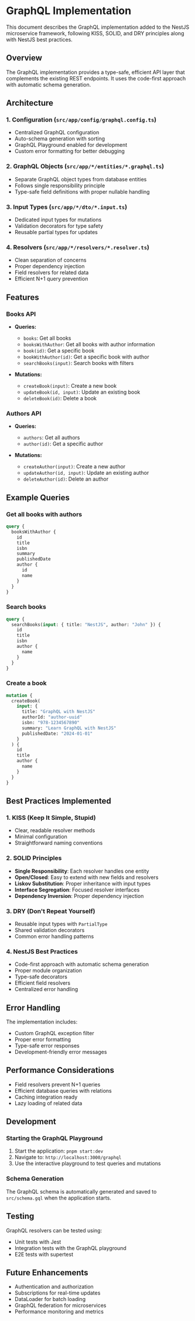 # GraphQL Implementation

This document describes the GraphQL implementation added to the NestJS microservice framework, following KISS, SOLID, and DRY principles along with NestJS best practices.

## Overview

The GraphQL implementation provides a type-safe, efficient API layer that complements the existing REST endpoints. It uses the code-first approach with automatic schema generation.

## Architecture

### 1. Configuration (`src/app/config/graphql.config.ts`)

- Centralized GraphQL configuration
- Auto-schema generation with sorting
- GraphQL Playground enabled for development
- Custom error formatting for better debugging

### 2. GraphQL Objects (`src/app/*/entities/*.graphql.ts`)

- Separate GraphQL object types from database entities
- Follows single responsibility principle
- Type-safe field definitions with proper nullable handling

### 3. Input Types (`src/app/*/dto/*.input.ts`)

- Dedicated input types for mutations
- Validation decorators for type safety
- Reusable partial types for updates

### 4. Resolvers (`src/app/*/resolvers/*.resolver.ts`)

- Clean separation of concerns
- Proper dependency injection
- Field resolvers for related data
- Efficient N+1 query prevention

## Features

### Books API

- **Queries:**

  - `books`: Get all books
  - `booksWithAuthor`: Get all books with author information
  - `book(id)`: Get a specific book
  - `bookWithAuthor(id)`: Get a specific book with author
  - `searchBooks(input)`: Search books with filters

- **Mutations:**
  - `createBook(input)`: Create a new book
  - `updateBook(id, input)`: Update an existing book
  - `deleteBook(id)`: Delete a book

### Authors API

- **Queries:**

  - `authors`: Get all authors
  - `author(id)`: Get a specific author

- **Mutations:**
  - `createAuthor(input)`: Create a new author
  - `updateAuthor(id, input)`: Update an existing author
  - `deleteAuthor(id)`: Delete an author

## Example Queries

### Get all books with authors

```graphql
query {
  booksWithAuthor {
    id
    title
    isbn
    summary
    publishedDate
    author {
      id
      name
    }
  }
}
```

### Search books

```graphql
query {
  searchBooks(input: { title: "NestJS", author: "John" }) {
    id
    title
    isbn
    author {
      name
    }
  }
}
```

### Create a book

```graphql
mutation {
  createBook(
    input: {
      title: "GraphQL with NestJS"
      authorId: "author-uuid"
      isbn: "978-1234567890"
      summary: "Learn GraphQL with NestJS"
      publishedDate: "2024-01-01"
    }
  ) {
    id
    title
    author {
      name
    }
  }
}
```

## Best Practices Implemented

### 1. KISS (Keep It Simple, Stupid)

- Clear, readable resolver methods
- Minimal configuration
- Straightforward naming conventions

### 2. SOLID Principles

- **Single Responsibility**: Each resolver handles one entity
- **Open/Closed**: Easy to extend with new fields and resolvers
- **Liskov Substitution**: Proper inheritance with input types
- **Interface Segregation**: Focused resolver interfaces
- **Dependency Inversion**: Proper dependency injection

### 3. DRY (Don't Repeat Yourself)

- Reusable input types with `PartialType`
- Shared validation decorators
- Common error handling patterns

### 4. NestJS Best Practices

- Code-first approach with automatic schema generation
- Proper module organization
- Type-safe decorators
- Efficient field resolvers
- Centralized error handling

## Error Handling

The implementation includes:

- Custom GraphQL exception filter
- Proper error formatting
- Type-safe error responses
- Development-friendly error messages

## Performance Considerations

- Field resolvers prevent N+1 queries
- Efficient database queries with relations
- Caching integration ready
- Lazy loading of related data

## Development

### Starting the GraphQL Playground

1. Start the application: `pnpm start:dev`
2. Navigate to: `http://localhost:3000/graphql`
3. Use the interactive playground to test queries and mutations

### Schema Generation

The GraphQL schema is automatically generated and saved to `src/schema.gql` when the application starts.

## Testing

GraphQL resolvers can be tested using:

- Unit tests with Jest
- Integration tests with the GraphQL playground
- E2E tests with supertest

## Future Enhancements

- Authentication and authorization
- Subscriptions for real-time updates
- DataLoader for batch loading
- GraphQL federation for microservices
- Performance monitoring and metrics
